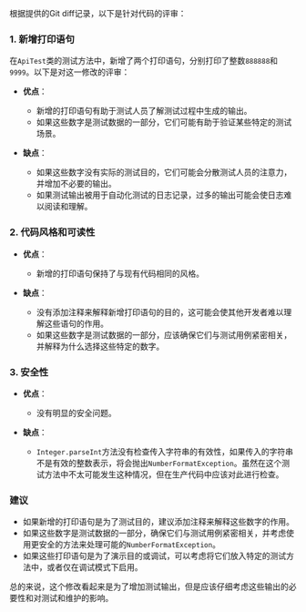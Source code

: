 根据提供的Git diff记录，以下是针对代码的评审：

### 1. 新增打印语句

在`ApiTest`类的测试方法中，新增了两个打印语句，分别打印了整数`888888`和`9999`。以下是对这一修改的评审：

- **优点**：
  - 新增的打印语句有助于测试人员了解测试过程中生成的输出。
  - 如果这些数字是测试数据的一部分，它们可能有助于验证某些特定的测试场景。

- **缺点**：
  - 如果这些数字没有实际的测试目的，它们可能会分散测试人员的注意力，并增加不必要的输出。
  - 如果测试输出被用于自动化测试的日志记录，过多的输出可能会使日志难以阅读和理解。

### 2. 代码风格和可读性

- **优点**：
  - 新增的打印语句保持了与现有代码相同的风格。

- **缺点**：
  - 没有添加注释来解释新增打印语句的目的，这可能会使其他开发者难以理解这些语句的作用。
  - 如果这些数字是测试数据的一部分，应该确保它们与测试用例紧密相关，并解释为什么选择这些特定的数字。

### 3. 安全性

- **优点**：
  - 没有明显的安全问题。

- **缺点**：
  - `Integer.parseInt`方法没有检查传入字符串的有效性，如果传入的字符串不是有效的整数表示，将会抛出`NumberFormatException`。虽然在这个测试方法中不太可能发生这种情况，但在生产代码中应该对此进行检查。

### 建议

- 如果新增的打印语句是为了测试目的，建议添加注释来解释这些数字的作用。
- 如果这些数字是测试数据的一部分，确保它们与测试用例紧密相关，并考虑使用更安全的方法来处理可能的`NumberFormatException`。
- 如果这些打印语句是为了演示目的或调试，可以考虑将它们放入特定的测试方法中，或者仅在调试模式下启用。

总的来说，这个修改看起来是为了增加测试输出，但是应该仔细考虑这些输出的必要性和对测试和维护的影响。